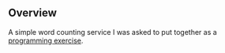 ## Overview

A simple word counting service I was asked to put together as a [programming exercise](./docs/requirements.md).
